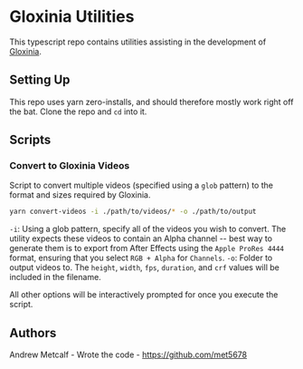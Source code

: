 # Gloxinia Utilities

This typescript repo contains utilities assisting in the development of [Gloxinia](https://github.com/roo-makes/gloxinia-v4/).

## Setting Up

This repo uses yarn zero-installs, and should therefore mostly work right off the bat. Clone the repo and `cd` into it.

## Scripts

### Convert to Gloxinia Videos

Script to convert multiple videos (specified using a `glob` pattern) to the format and sizes required by Gloxinia.

```bash
yarn convert-videos -i ./path/to/videos/* -o ./path/to/output
```

`-i`: Using a glob pattern, specify all of the videos you wish to convert. The utility expects these videos to contain an Alpha channel -- best way to generate them is to export from After Effects using the `Apple ProRes 4444` format, ensuring that you select `RGB + Alpha` for `Channels`.
`-o`: Folder to output videos to. The `height`, `width`, `fps`, `duration`, and `crf` values will be included in the filename.

All other options will be interactively prompted for once you execute the script.

## Authors

Andrew Metcalf - Wrote the code - https://github.com/met5678
